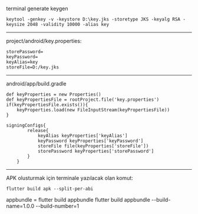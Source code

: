 
terminal generate keygen
```
keytool -genkey -v -keystore D:\key.jks -storetype JKS -keyalg RSA -keysize 2048 -validity 10000 -alias key
```

---

project/android/key.properties:

```
storePassword= 
keyPassword= 
keyAlias=key
storeFile=D:/key.jks
```

---

android/app/build.gradle

```
def keyProperties = new Properties()
def keyPropertiesFile = rootProject.file('key.properties')
if(keyPropertiesFile.exists()){
    keyProperties.load(new FileInputStream(keyPropertiesFile))
}
```

```
signingConfigs{
        release{
            keyAlias keyProperties['keyAlias']
            keyPassword keyProperties['keyPassword']
            storeFile file(keyProperties['storeFile'])
            storePassword keyProperties['storePassword']
        }
    }
```

---

APK olusturmak için terminale yazılacak olan komut:

```
flutter build apk --split-per-abi
```
appbundle = 
flutter build appbundle
flutter build appbundle --build-name=1.0.0 --build-number=1
